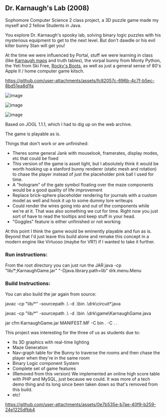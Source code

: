 ## Dr. Karnaugh's Lab (2008)

Sophomore Computer Science 2 class project, a 3D puzzle game made my myself and 2 fellow Students in Java.

You explore Dr. Karnaugh's spooky lab, solving binary logic puzzles with his mysterious equipment to get to the next level.  But don't dawdle or his evil killer bunny Stan will get you!

At the time we were influenced by Portal, stuff we were learning in class (like [Karnaugh maps](https://en.wikipedia.org/wiki/Karnaugh_map) and truth tables), the vorpal bunny from Monty Python, the Yeti from Ski Free, [Rocky's Boots](https://en.wikipedia.org/wiki/Rocky%27s_Boots), as well as just a general sense of 80's Apple II / home computer game kitsch.

https://github.com/user-attachments/assets/fc82057c-696b-4c7f-b5ec-8bd51ea8d1fa

![image](https://github.com/user-attachments/assets/b44aa59e-7f04-454e-a08b-b16cfa80f549)

![image](https://github.com/user-attachments/assets/e29e1116-1aef-4b9c-b930-f8d1390b7a62)

![image](https://github.com/user-attachments/assets/9c40d9f1-1025-4186-97de-a48c3bdd9478)

Based on JOGL 1.1.1, which I had to dig up on the web archive.

The game is playable as is.

Things that don't work or are unfinished:
- Theres some general Jank with mouselook, framerates, display modes, etc that could be fixed
- This version of the game is asset light, but I absolutely think it would be worth hooking up a stanford bunny renderer (static mesh and rotation) to chase the player instead of just the placeholder pink ball I used for time.
- A "hologram" of the gate symbol floating over the maze components would be a good quality of life improvement
- Replace brick-sphere placeholder rendering for journals with a custom model as well and hook it up to some dummy lore writeups
- Could render the wires going into and out of the components while we're at it.  That was also something we cut for time.  Right now you just sort of have to read the tooltips and keep stuff in your head.
- "Goggles" feature is either unfinished or not working

At this point I think the game would be eminently playable and fun as is.  Beyond that I'd just leave this build alone and remake this concept in a modern engine like Virtuoso (maybe for VR?) if I wanted to take it further.

### Run instructions:
From the root directory you can just run the JAR
java -cp "lib/*;KarnaughGame.jar" "-Djava.library.path=lib" drk.menu.Menu

### Build Instructions:
You can also build the jar again from source:

javac -cp "lib/*" -sourcepath .\ -d .\bin .\drk\circuit\*.java 

javac -cp "lib/*" -sourcepath .\ -d .\bin .\drk\game\KarnaughGame.java

jar cfm KarnaughGame.jar MANIFEST.MF -C bin . -C . .

This project was interesting for the three of us as students due to:
- Its 3D graphics with real-time lighting
- Maze Generation
- Nav-graph table for the Bunny to traverse the rooms and then chase the player when they're in the same room
- Binary Logic component System
- Complete set of game features
- (Removed from this version) We implemented an online high score table with PHP and MySQL, just because we could.  It was more of a tech demo thing and its long since been taken down so that's removed from this build.
- etc!

https://github.com/user-attachments/assets/0e7b535e-b7ae-40f9-b259-24e1225dfbb4
